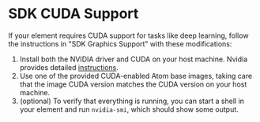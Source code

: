 # SDK CUDA Support

If your element requires CUDA support for tasks like deep learning, follow the instructions in "SDK Graphics Support" with these modifications:

1. Install both the NVIDIA driver and CUDA on your host machine.  Nvidia provides detailed [instructions](https://docs.nvidia.com/cuda/cuda-installation-guide-linux/index.html).
2. Use one of the provided CUDA-enabled Atom base images, taking care that the image CUDA version matches the CUDA version on your host machine.
3. (optional) To verify that everything is running, you can start a shell in your element and run `nvidia-smi`, which should show some output.
